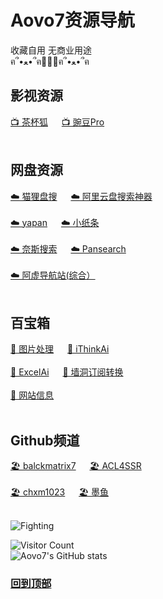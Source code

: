 # Aovo7资源导航
收藏自用 无商业用途<br>
ฅ՞•ﻌ•՞ฅ🍱🍱🍱ฅ՞•ﻌ•՞ฅ
## **影视资源**
[📺 茶杯狐](https://cupfox.app) &emsp; [📺 豌豆Pro](https://wandou.la/)  <br><br>
## **网盘资源**
 [☁️ 猫狸盘搜](https://www.alipansou.com)  &emsp; [☁️ 阿里云盘搜索神器](https://pan.justin3go.com/)  <br><br>
[☁️ yapan](https://pan.ccof.cc)  &emsp;  [☁️ 小纸条](https://ali.gitcafe.ink)  <br><br>
[☁️ 奈斯搜索](https://www.niceso.nea)  &emsp; [☁️ Pansearch](https://www.pansearch.me)    <br><br>
[☁️ 阿虚导航站(综合）](https://axutongxue.com)  <br><br>
## **百宝箱**
[🔧 图片处理](https://imagestool.com/zh_CN/)  &emsp;   [🔧 iThinkAi](https://app.ithinkai.world/)  <br><br>
[🔧 ExcelAi](https://chatexcel.com/)  &emsp;   [🔧 墙洞订阅转换](https://sub.dler.io)  <br><br>
[🔧 网站信息](https://mtool.chinaz.com/othertools) &emsp;   <br><br>
## **Github频道**
[🏖️ balckmatrix7](https://github.com/blackmatrix7/ios_rule_script)  &emsp;  [🏖️ ACL4SSR ](https://github.com/ACL4SSR/ACL4SSR/tree/master/Clash) <br><br>
[🏖️ chxm1023](https://github.com/chxm1023/Rewrite)  &emsp;   [🏖️ 墨鱼](https://github.com/ddgksf2013) 
<br><br>

![Fighting](https://raw.githubusercontent.com/Aovo7/Funny/main/icon/aniya.webp)

![Visitor Count](https://profile-counter.glitch.me/Aovo7/count.svg) <br>
![Aovo7's GitHub stats](https://github-readme-stats.vercel.app/api?username=Aovo7&show_icons=true&count_private=true&theme=vue)  <br>
### [回到顶部](https://github.com/Aovo7/Funny)




